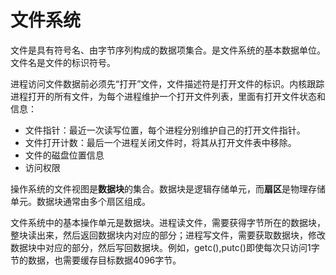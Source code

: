 # 文件系统

文件是具有符号名、由字节序列构成的数据项集合。是文件系统的基本数据单位。文件名是文件的标识符号。

进程访问文件数据前必须先“打开”文件，文件描述符是打开文件的标识。内核跟踪进程打开的所有文件，为每个进程维护一个打开文件列表，里面有打开文件状态和信息：

- 文件指针：最近一次读写位置，每个进程分别维护自己的打开文件指针。
- 文件打开计数：最后一个进程关闭文件时，将其从打开文件表中移除。
- 文件的磁盘位置信息
- 访问权限

操作系统的文件视图是**数据块**的集合。数据块是逻辑存储单元，而**扇区**是物理存储单元。数据块通常由多个扇区组成。

文件系统中的基本操作单元是数据块。进程读文件，需要获得字节所在的数据块，整块读出来，然后返回数据块内对应的部分；进程写文件，需要获取数据块，修改数据块中对应的部分，然后写回数据块。例如，getc(),putc()即使每次只访问1字节的数据，也需要缓存目标数据4096字节。


